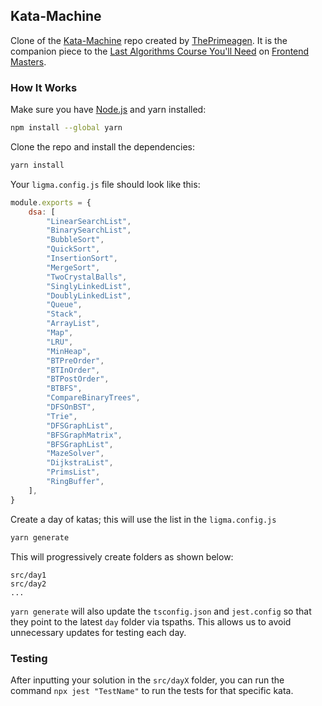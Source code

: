 ## Kata-Machine

Clone of the [Kata-Machine](https://github.com/ThePrimeagen/kata-machine/tree/master) repo created by [ThePrimeagen](https://twitch.tv/ThePrimeagen). It is the companion piece to the [Last Algorithms Course You'll Need](https://frontendmasters.com/courses/algorithms/introduction/) on [Frontend Masters](https://frontendmasters.com/).

### How It Works

Make sure you have [Node.js](https://nodejs.org/en/) and yarn installed:

```bash
npm install --global yarn
```

Clone the repo and install the dependencies:

```bash
yarn install
```

Your `ligma.config.js` file should look like this:

```javascript
module.exports = {
    dsa: [
        "LinearSearchList",
        "BinarySearchList",
        "BubbleSort",
        "QuickSort",
        "InsertionSort",
        "MergeSort",
        "TwoCrystalBalls",
        "SinglyLinkedList",
        "DoublyLinkedList",
        "Queue",
        "Stack",
        "ArrayList",
        "Map",
        "LRU",
        "MinHeap",
        "BTPreOrder",
        "BTInOrder",
        "BTPostOrder",
        "BTBFS",
        "CompareBinaryTrees",
        "DFSOnBST",
        "Trie",
        "DFSGraphList",
        "BFSGraphMatrix",
        "BFSGraphList",
        "MazeSolver",
        "DijkstraList",
        "PrimsList",
        "RingBuffer",
    ],
}
```

Create a day of katas; this will use the list in the `ligma.config.js`

```bash
yarn generate
```

This will progressively create folders as shown below:

```
src/day1
src/day2
...
```

`yarn generate` will also update the `tsconfig.json` and `jest.config` so that they point to the latest `day` folder via tspaths.  This allows us to avoid unnecessary updates for testing each day.

### Testing

After inputting your solution in the `src/dayX` folder, you can run the command `npx jest "TestName"` to run the tests for that specific kata.